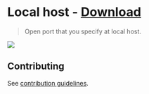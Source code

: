 # Local host - [Download](https://github.com/nikitavoloboev/small-workflows/blob/master/local-host/Local%20host.alfredworkflow?raw=true)

> Open port that you specify at local host.

![](https://i.imgur.com/qaBIYOD.png)

## Contributing

See [contribution guidelines](../CONTRIBUTING.md).
